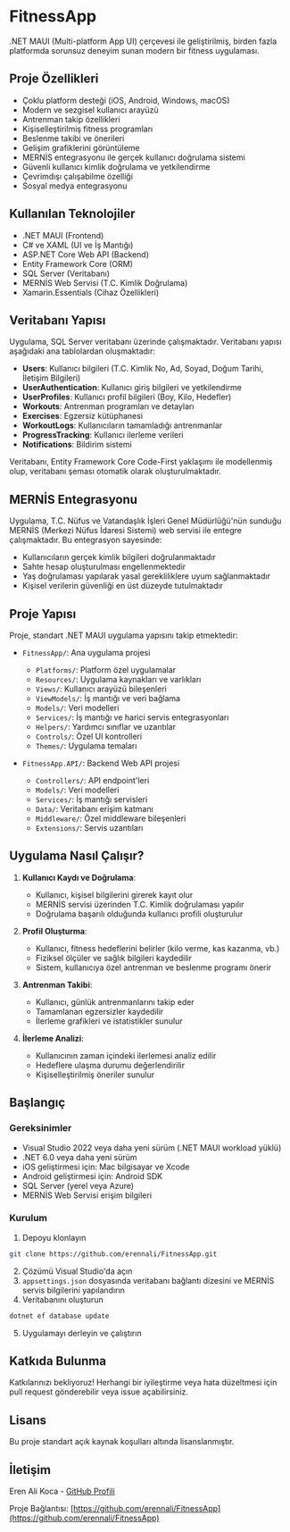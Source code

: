 # FitnessApp

.NET MAUI (Multi-platform App UI) çerçevesi ile geliştirilmiş, birden fazla platformda sorunsuz deneyim sunan modern bir fitness uygulaması.

## Proje Özellikleri

- Çoklu platform desteği (iOS, Android, Windows, macOS)
- Modern ve sezgisel kullanıcı arayüzü
- Antrenman takip özellikleri
- Kişiselleştirilmiş fitness programları
- Beslenme takibi ve önerileri
- Gelişim grafiklerini görüntüleme
- MERNİS entegrasyonu ile gerçek kullanıcı doğrulama sistemi
- Güvenli kullanıcı kimlik doğrulama ve yetkilendirme
- Çevrimdışı çalışabilme özelliği
- Sosyal medya entegrasyonu

## Kullanılan Teknolojiler

- .NET MAUI (Frontend)
- C# ve XAML (UI ve İş Mantığı)
- ASP.NET Core Web API (Backend)
- Entity Framework Core (ORM)
- SQL Server (Veritabanı)
- MERNİS Web Servisi (T.C. Kimlik Doğrulama)
- Xamarin.Essentials (Cihaz Özellikleri)

## Veritabanı Yapısı

Uygulama, SQL Server veritabanı üzerinde çalışmaktadır. Veritabanı yapısı aşağıdaki ana tablolardan oluşmaktadır:

- **Users**: Kullanıcı bilgileri (T.C. Kimlik No, Ad, Soyad, Doğum Tarihi, İletişim Bilgileri)
- **UserAuthentication**: Kullanıcı giriş bilgileri ve yetkilendirme
- **UserProfiles**: Kullanıcı profil bilgileri (Boy, Kilo, Hedefler)
- **Workouts**: Antrenman programları ve detayları
- **Exercises**: Egzersiz kütüphanesi
- **WorkoutLogs**: Kullanıcıların tamamladığı antrenmanlar
- **ProgressTracking**: Kullanıcı ilerleme verileri
- **Notifications**: Bildirim sistemi

Veritabanı, Entity Framework Core Code-First yaklaşımı ile modellenmiş olup, veritabanı şeması otomatik olarak oluşturulmaktadır.

## MERNİS Entegrasyonu

Uygulama, T.C. Nüfus ve Vatandaşlık İşleri Genel Müdürlüğü'nün sunduğu MERNİS (Merkezi Nüfus İdaresi Sistemi) web servisi ile entegre çalışmaktadır. Bu entegrasyon sayesinde:

- Kullanıcıların gerçek kimlik bilgileri doğrulanmaktadır
- Sahte hesap oluşturulması engellenmektedir
- Yaş doğrulaması yapılarak yasal gerekliliklere uyum sağlanmaktadır
- Kişisel verilerin güvenliği en üst düzeyde tutulmaktadır

## Proje Yapısı

Proje, standart .NET MAUI uygulama yapısını takip etmektedir:

- `FitnessApp/`: Ana uygulama projesi
  - `Platforms/`: Platform özel uygulamalar
  - `Resources/`: Uygulama kaynakları ve varlıkları
  - `Views/`: Kullanıcı arayüzü bileşenleri
  - `ViewModels/`: İş mantığı ve veri bağlama
  - `Models/`: Veri modelleri
  - `Services/`: İş mantığı ve harici servis entegrasyonları
  - `Helpers/`: Yardımcı sınıflar ve uzantılar
  - `Controls/`: Özel UI kontrolleri
  - `Themes/`: Uygulama temaları

- `FitnessApp.API/`: Backend Web API projesi
  - `Controllers/`: API endpoint'leri
  - `Models/`: Veri modelleri
  - `Services/`: İş mantığı servisleri
  - `Data/`: Veritabanı erişim katmanı
  - `Middleware/`: Özel middleware bileşenleri
  - `Extensions/`: Servis uzantıları

## Uygulama Nasıl Çalışır?

1. **Kullanıcı Kaydı ve Doğrulama**:
   - Kullanıcı, kişisel bilgilerini girerek kayıt olur
   - MERNİS servisi üzerinden T.C. Kimlik doğrulaması yapılır
   - Doğrulama başarılı olduğunda kullanıcı profili oluşturulur

2. **Profil Oluşturma**:
   - Kullanıcı, fitness hedeflerini belirler (kilo verme, kas kazanma, vb.)
   - Fiziksel ölçüler ve sağlık bilgileri kaydedilir
   - Sistem, kullanıcıya özel antrenman ve beslenme programı önerir

3. **Antrenman Takibi**:
   - Kullanıcı, günlük antrenmanlarını takip eder
   - Tamamlanan egzersizler kaydedilir
   - İlerleme grafikleri ve istatistikler sunulur

4. **İlerleme Analizi**:
   - Kullanıcının zaman içindeki ilerlemesi analiz edilir
   - Hedeflere ulaşma durumu değerlendirilir
   - Kişiselleştirilmiş öneriler sunulur

## Başlangıç

### Gereksinimler

- Visual Studio 2022 veya daha yeni sürüm (.NET MAUI workload yüklü)
- .NET 6.0 veya daha yeni sürüm
- iOS geliştirmesi için: Mac bilgisayar ve Xcode
- Android geliştirmesi için: Android SDK
- SQL Server (yerel veya Azure)
- MERNİS Web Servisi erişim bilgileri

### Kurulum

1. Depoyu klonlayın
```bash
git clone https://github.com/erennali/FitnessApp.git
```

2. Çözümü Visual Studio'da açın
3. `appsettings.json` dosyasında veritabanı bağlantı dizesini ve MERNİS servis bilgilerini yapılandırın
4. Veritabanını oluşturun
```bash
dotnet ef database update
```
5. Uygulamayı derleyin ve çalıştırın

## Katkıda Bulunma

Katkılarınızı bekliyoruz! Herhangi bir iyileştirme veya hata düzeltmesi için pull request gönderebilir veya issue açabilirsiniz.

## Lisans

Bu proje standart açık kaynak koşulları altında lisanslanmıştır.

## İletişim

Eren Ali Koca - [GitHub Profili](https://github.com/erennali)

Proje Bağlantısı: [https://github.com/erennali/FitnessApp](https://github.com/erennali/FitnessApp)

